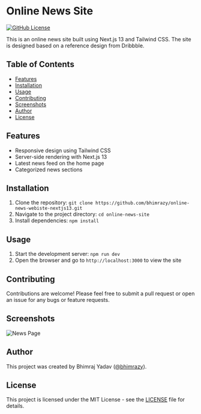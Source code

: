 # Online News Site

[![GitHub License](https://img.shields.io/github/license/bhimrazy/online-news-webiste-nextjs13)](https://github.com/bhimrazy/online-news-webiste-nextjs13/blob/main/LICENSE)

This is an online news site built using Next.js 13 and Tailwind CSS. The site is designed based on a reference design from Dribbble.

## Table of Contents

- [Features](#features)
- [Installation](#installation)
- [Usage](#usage)
- [Contributing](#contributing)
- [Screenshots](#screenshots)
- [Author](#author)
- [License](#license)

## Features

- Responsive design using Tailwind CSS
- Server-side rendering with Next.js 13
- Latest news feed on the home page
- Categorized news sections

## Installation

1. Clone the repository: `git clone https://github.com/bhimrazy/online-news-webiste-nextjs13.git`
2. Navigate to the project directory: `cd online-news-site`
3. Install dependencies: `npm install`

## Usage

1. Start the development server: `npm run dev`
2. Open the browser and go to `http://localhost:3000` to view the site

## Contributing

Contributions are welcome! Please feel free to submit a pull request or open an issue for any bugs or feature requests.

## Screenshots

![News Page](https://user-images.githubusercontent.com/46085301/233787279-8287bd31-2463-4846-9e37-b4c65d33828e.png)

## Author

This project was created by Bhimraj Yadav ([@bhimrazy](https://github.com/bhimrazy)).

## License

This project is licensed under the MIT License - see the [LICENSE](LICENSE) file for details.
